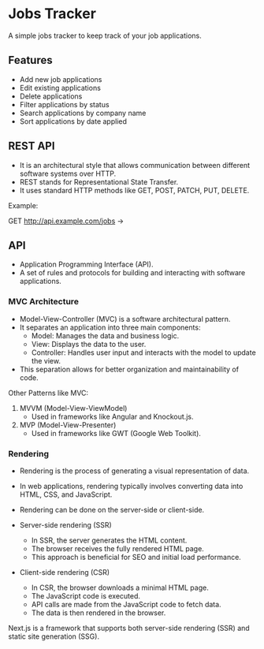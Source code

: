 # Jobs Tracker

A simple jobs tracker to keep track of your job applications.

## Features

- Add new job applications
- Edit existing applications
- Delete applications
- Filter applications by status
- Search applications by company name
- Sort applications by date applied

## REST API

- It is an architectural style that allows communication between different software systems over HTTP.
- REST stands for Representational State Transfer.
- It uses standard HTTP methods like GET, POST, PATCH, PUT, DELETE.

Example:

GET http://api.example.com/jobs ->

## API

- Application Programming Interface (API).
- A set of rules and protocols for building and interacting with software applications.

### MVC Architecture

- Model-View-Controller (MVC) is a software architectural pattern.
- It separates an application into three main components:
  - Model: Manages the data and business logic.
  - View: Displays the data to the user.
  - Controller: Handles user input and interacts with the model to update the view.
- This separation allows for better organization and maintainability of code.

Other Patterns like MVC:

1. MVVM (Model-View-ViewModel)
   - Used in frameworks like Angular and Knockout.js.
2. MVP (Model-View-Presenter)
   - Used in frameworks like GWT (Google Web Toolkit).

### Rendering

- Rendering is the process of generating a visual representation of data.
- In web applications, rendering typically involves converting data into HTML, CSS, and JavaScript.

- Rendering can be done on the server-side or client-side.
- Server-side rendering (SSR)
  - In SSR, the server generates the HTML content.
  - The browser receives the fully rendered HTML page.
  - This approach is beneficial for SEO and initial load performance.
- Client-side rendering (CSR)
  - In CSR, the browser downloads a minimal HTML page.
  - The JavaScript code is executed.
  - API calls are made from the JavaScript code to fetch data.
  - The data is then rendered in the browser.

Next.js is a framework that supports both server-side rendering (SSR) and static site generation (SSG).
